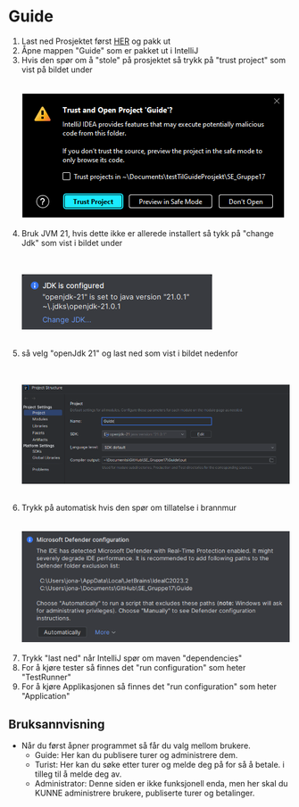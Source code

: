 <h1 class="header">Guide</h1>


<ol>
<li>Last ned Prosjektet først <a href="https://github.com/ChrisBSuz/SE_Gruppe17/raw/main/Guide.zip">HER</a> og pakk ut</li>
<li>Åpne mappen "Guide" som er pakket ut i IntelliJ</li>
<li>Hvis den spør om å "stole" på prosjektet så trykk på "trust project" som vist på bildet under</li>
<br /><br />
<img src="TrustProject.png"></img>
<br /><br />
<li>Bruk JVM 21, hvis dette ikke er allerede installert så tykk på "change Jdk" som vist i bildet under</li><br /><br />

<img src="./JVM.png"></img>
<br /> <br />

<li>så velg "openJdk 21" og last ned som vist i bildet nedenfor</li>
<br /><br />

<img src="./JDK.png"></img>
<br /> <br />

<li>Trykk på automatisk hvis den spør om tillatelse i brannmur</li>
<br /><br />
<img src="./Firewall.png"></img>
<br /><br />
<li>Trykk "last ned" når IntelliJ spør om maven "dependencies"</li>
<li>For å kjøre tester så finnes det "run configuration" som heter "TestRunner"</li>
<li>For å kjøre Applikasjonen så finnes det "run configuration" som heter "Application"</li>

</ol>




<h2>Bruksannvisning</h2>

<ul>
<li>Når du først åpner programmet så får du valg mellom brukere.
    <ul>
        <li>
           Guide: Her kan du publisere turer og administrere dem.
        </li>
        <li>
            Turist: Her kan du søke etter turer og melde deg på for så å betale. i tilleg til å melde deg av.
        </li>
        <li>
            Administrator: Denne siden er ikke funksjonell enda, men her skal du KUNNE administrere brukere, publiserte turer og betalinger.
        </li>
    </ul>
</li>
    

</ul>


